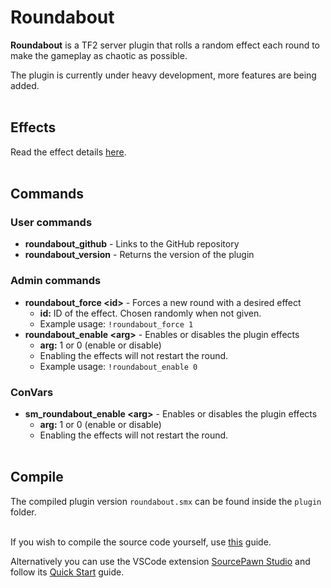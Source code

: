 # Roundabout
**Roundabout** is a TF2 server plugin that rolls a random effect each round to make the gameplay as chaotic as possible.

The plugin is currently under heavy development, more features are being added.<br><br>

## Effects
Read the effect details [here](./docs/effects.md).<br><br>

## Commands
### User commands
* **roundabout_github** - Links to the GitHub repository<br>
* **roundabout_version** - Returns the version of the plugin<br>

### Admin commands
* **roundabout_force \<id\>** - Forces a new round with a desired effect<br>
     -  **id:** ID of the effect. Chosen randomly when not given. <br>
     -  Example usage: `!roundabout_force 1`<br>
* **roundabout_enable \<arg\>** - Enables or disables the plugin effects<br>
     -  **arg:** 1 or 0 (enable or disable) <br>
     -  Enabling the effects will not restart the round.
     -  Example usage: `!roundabout_enable 0`

### ConVars
* **sm_roundabout_enable \<arg\>** - Enables or disables the plugin effects<br>
     -  **arg:** 1 or 0 (enable or disable) <br>
     -  Enabling the effects will not restart the round.<br><br>

## Compile
The compiled plugin version `roundabout.smx` can be found inside the `plugin` folder.<br><br>

If you wish to compile the source code yourself, use [this](https://github.com/modcommunity/how-to-compile-sourcemod-plugins) guide.

Alternatively you can use the VSCode extension [SourcePawn Studio](https://github.com/Sarrus1/sourcepawn-studio) and follow its [Quick Start](https://sarrus1.github.io/sourcepawn-studio/docs/quick-start/) guide.